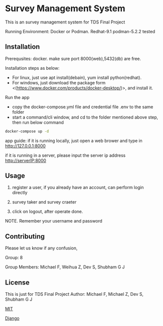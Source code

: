 # Survey Management System

This is an survey management system for TDS Final Project

Running Environment: Docker or Podman. Redhat-9.1 podman-5.2.2 tested

## Installation

Prerequsites: docker. make sure port 8000(web),5432(db) are free.

Installation steps as below:
 - For linux, just use apt install(debain), yum install python(redhat).
 - For windows, just download the package form <(https://www.docker.com/products/docker-desktop/)>, and install it.
   
 Run the app
 - copy the docker-compose.yml file and credential file .env to the same folder
 - start a command/cli window, and cd to the folder mentioned above step, then run below command
```bash
docker-compose up -d
```
app guide:
if it is running locally, just open a web brower and type in <http://127.0.0.1:8000>

if it is running in a server, please input the server ip address <http://serverIP:8000>

## Usage

1. register a user, if you already have an account, can perform login directly

2. survey taker and survey craeter

3. click on logout, after operate done. 

NOTE. Remember your username and password


## Contributing

Please let us know if any confusion, 

Group: 8

Group Members: Michael F, Weihua Z, Dev S, Shubham G J

## License
This is just for TDS Final Project
Author: Michael F, Michael Z, Dev S, Shubham G J

[MIT](https://choosealicense.com/licenses/mit/)

[Django](https://docs.djangoproject.com/zh-hans/5.0/py-modindex/)
